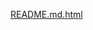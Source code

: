 [README.md.html](https://github.com/user-attachments/files/23177920/README.md.html)
<!DOCTYPE html>
<html>
<head>
    <title>Cristiano Ronaldo - Leyenda del Fútbol</title>
    <style>
       
        body {
            background-image: url('fondo.png.jpg');
            background-size: cover;
            background-position: center;
            background-repeat: no-repeat;

            background-color: #f0f0f0;
            margin: 0;
            padding: 0;
        }
     
        .content {
            background-color: rgba(255,255,255,0.90);
            margin: 24px auto;
            max-width: 1000px;
            padding: 20px;
            border-radius: 8px;
            box-shadow: 0 2px 10px rgba(0,0,0,0.1);
        }

        .img-large { width: 150px; vertical-align: middle; height: auto; }
        .img-medium { width: 110px; vertical-align: middle; height: auto; }
        .img-small { width: 60px; vertical-align: middle; height: auto; }

        @media (max-width: 600px) {
            .img-large { width: 110px; }
            .img-medium { width: 80px; }
            .img-small { width: 40px; }
            .content { margin: 12px; padding: 12px; }
        }
    </style>
</head>
<body>
    <div class="content">
    <h1 style="text-align:center; color: #4CAF50; font-size: 60px; font-family: 'Arial Black', sans-serif;">
    <img src="legend_star.png.jpg" alt="Estrella de Leyenda" class="img-large">
        CRISTIANO RONALDO
    <img src="legenda.png.jpg" alt="Estrella de Leyenda" class="img-large">
    </h1>
    
    
    <h2 style="background-color: #007bff; color: white; padding: 10px;">
    <img src="soccer_ball.png.jpg" alt="Balón de Fútbol" class="img-large">
        &nbsp; "El Bicho" - Una Carrera de Éxito 
    &nbsp; <img src="trophy_icon.png.jpg" alt="Trofeo" class="img-medium">
    </h2>
    
    <p style="font-family: verdana; font-size: 18px;">
        Cristiano Ronaldo dos Santos Aveiro, conocido mundialmente como CR7, 
        es un futbolista portugués ampliamente considerado uno de los mejores jugadores de todos los tiempos.
        Su dedicación, ética de trabajo y capacidad goleadora son legendarias.
    </p>
    
    
    <p style="color: red; font-size: 20px;">
        Ha ganado múltiples *Balones de Oro* y *Ligas de Campeones de la UEFA*.
    </p>
    
    
    <blockquote style="background-color: #fffacd; border-left: 5px solid #ffaa00; margin: 15px 0; padding: 10px;">
        <p style="font-style: italic;">"Soy el mejor del mundo."</p>
        <cite style="display: block; text-align: right; color: #555;">— Atribuido a Cristiano Ronaldo</cite>
    </blockquote>
    
    
    <p style="background-color: powderblue; padding: 8px;">
        Su impacto trasciende el campo de juego, siendo una de las figuras más influyentes del deporte global.
    </p>
    
    
</div>

</body>
</html>
